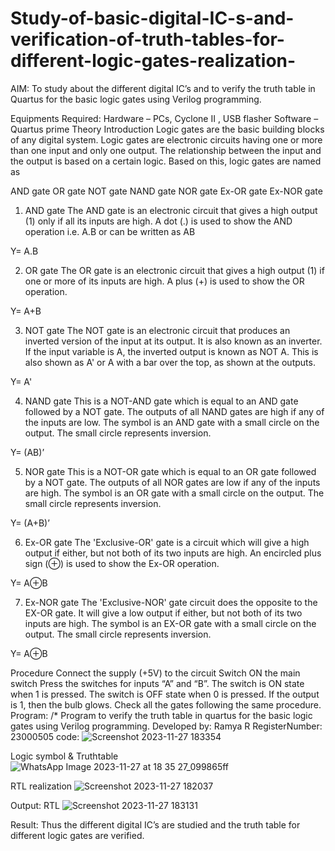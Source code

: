 # Study-of-basic-digital-IC-s-and-verification-of-truth-tables-for-different-logic-gates-realization-
 AIM:
To study about the different digital IC’s and to verify the truth table in Quartus for the basic logic gates using Verilog programming.

Equipments Required:
Hardware – PCs, Cyclone II , USB flasher
Software – Quartus prime
Theory
Introduction
Logic gates are the basic building blocks of any digital system. Logic gates are electronic circuits having one or more than one input and only one output. The relationship between the input and the output is based on a certain logic. Based on this, logic gates are named as

AND gate
OR gate
NOT gate
NAND gate
NOR gate
Ex-OR gate
Ex-NOR gate
1) AND gate
The AND gate is an electronic circuit that gives a high output (1) only if all its inputs are high. A dot (.) is used to show the AND operation i.e. A.B or can be written as AB

Y= A.B

2) OR gate
The OR gate is an electronic circuit that gives a high output (1) if one or more of its inputs are high. A plus (+) is used to show the OR operation.

Y= A+B

3) NOT gate
The NOT gate is an electronic circuit that produces an inverted version of the input at its output. It is also known as an inverter. If the input variable is A, the inverted output is known as NOT A. This is also shown as A' or A with a bar over the top, as shown at the outputs.

Y= A'

4) NAND gate
This is a NOT-AND gate which is equal to an AND gate followed by a NOT gate. The outputs of all NAND gates are high if any of the inputs are low. The symbol is an AND gate with a small circle on the output. The small circle represents inversion.

Y= (AB)’

5) NOR gate
This is a NOT-OR gate which is equal to an OR gate followed by a NOT gate. The outputs of all NOR gates are low if any of the inputs are high. The symbol is an OR gate with a small circle on the output. The small circle represents inversion.

Y= (A+B)’

6) Ex-OR gate
The 'Exclusive-OR' gate is a circuit which will give a high output if either, but not both of its two inputs are high. An encircled plus sign (⊕) is used to show the Ex-OR operation.

Y= A⊕B

7) Ex-NOR gate
The 'Exclusive-NOR' gate circuit does the opposite to the EX-OR gate. It will give a low output if either, but not both of its two inputs are high. The symbol is an EX-OR gate with a small circle on the output. The small circle represents inversion.

Y= A⊕B

Procedure
Connect the supply (+5V) to the circuit
Switch ON the main switch
Press the switches for inputs “A” and “B”. The switch is ON state when 1 is pressed. The switch is OFF state when 0 is pressed.
If the output is 1, then the bulb glows.
Check all the gates following the same procedure.
Program:
/*
Program to verify the truth table in quartus for the basic logic gates using Verilog programming.
Developed by: Ramya R
RegisterNumber: 23000505
code: ![Screenshot 2023-11-27 183354](https://github.com/ramya23000505/Study-of-basic-digital-IC-s-and-verification-of-truth-tables-for-different-logic-gates-realization-/assets/149370791/b70bd678-583f-4ffd-8aa7-b806abf49076)

Logic symbol & Truthtable
![WhatsApp Image 2023-11-27 at 18 35 27_099865ff](https://github.com/ramya23000505/Study-of-basic-digital-IC-s-and-verification-of-truth-tables-for-different-logic-gates-realization-/assets/149370791/b4fe354e-ed6a-4082-98c9-69bf14a422d5)

RTL realization
![Screenshot 2023-11-27 182037](https://github.com/ramya23000505/Study-of-basic-digital-IC-s-and-verification-of-truth-tables-for-different-logic-gates-realization-/assets/149370791/ac14e002-567d-45ce-979f-c1130af9acb5)

Output:
RTL
![Screenshot 2023-11-27 183131](https://github.com/ramya23000505/Study-of-basic-digital-IC-s-and-verification-of-truth-tables-for-different-logic-gates-realization-/assets/149370791/3ef3b025-cb12-436e-9b8e-96690ff004fc)


Result:
Thus the different digital IC’s are studied and the truth table for different logic gates are verified.
